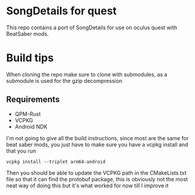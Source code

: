 # SongDetails for quest
This repo contains a port of SongDetails for use on oculus quest with BeatSaber mods.

# Build tips
When cloning the repo make sure to clone with submodules, as a submodule is used for the gzip decompression

## Requirements
 - QPM-Rust
 - VCPKG
 - Android NDK

I'm not going to give all the build instructions, since most are the same for beat saber mods, you just have to make sure you have a vcpkg install and that you run

```shell
vcpkg install --triplet arm64-android
```

Then you should be able to update the VCPKG path in the CMakeLists.txt file so that it can find the protobuf package, this is obviously not the most neat way of doing this but it's what worked for now till I improve it